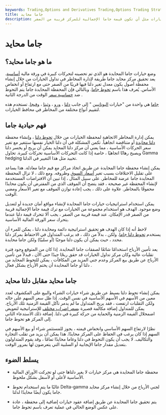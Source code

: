 ```yaml
---
keywords: Trading,Options and Derivatives Trading,Options Trading Strategy and Education,Options and Derivatives,Strategy and Education
title: جاما محايد
description: التحوط المحايد من جاما هو أسلوب لإدارة مخاطر الخيارات مثل أن تكون قيمة جاما الإجمالية للمركز قريبة من الصفر.
---
```


# جاما محايد
## ما هو جاما محايد؟

وضع خيارات جاما المحايدة هو الذي تم تحصينه لتحركات كبيرة في ورقة مالية [أساسية](/underlying-security). يعد تحقيق مركز محايد جاما طريقة لإدارة المخاطر في تداول الخيارات من خلال إنشاء محفظة أصول يكون معدل تغير دلتا فيها قريبًا من الصفر حتى مع ارتفاع أو انخفاض الأساس. يُعرف هذا باسم [تحوط جاما](/gamma-hedging). وبالتالي فإن المحفظة المحايدة جاما يتم التحوط ضد [حساسية سعر](/price-sensitivity) الوقت من الدرجة الثانية .

[جاما](/gamma) هي واحدة من "خيارات [اليونانيين](/greeks) " إلى جانب [دلتا](/delta) ، [ورو](/rho) ، [وثيتا](/theta) ، [وفيجا](/vega). تستخدم هذه لتقييم أنواع مختلفة من المخاطر في محافظ الخيارات.

## فهم حيادية جاما

يمكن إدارة المخاطر الاتجاهية لمحفظة الخيارات من خلال [تحوط دلتا](/deltahedging) ، وإنشاء محفظة [دلتا محايدة](/deltaneutral) أو متناقضة اتجاهياً. تكمن المشكلة في أن دلتا الخيار نفسها ستتغير مع تغير سعر الحركات الأساسية ، مما يعني أن مركز دلتا المحايد يمكن أن يربح أو يخسر دلتا ويصبح رهانًا اتجاهيًا ، خاصة إذا كانت التحركات الأساسية تحركات كبيرة. تحاول Gamma hedging تحييد مثل هذا التغيير في الدلتا.

يمكن إنشاء محفظة جاما المحايدة عن طريق اتخاذ مراكز مع قيم جاما معادلة. هذا يساعد على تقليل الاختلافات بسبب تغير [أسعار السوق](/market-price) وظروفه. ومع ذلك ، لا تزال المحفظة المحايدة جاما عرضة للمخاطر. على سبيل المثال ، إذا تبين أن الافتراضات المستخدمة لإنشاء المحفظة غير صحيحة ، فقد يتضح أن الموقف الذي من المفترض أن يكون محايدًا محفوفًا بالمخاطر. علاوة على ذلك ، يجب إعادة توازن الموقف مع تغير الأسعار ومضي الوقت.

يمكن استخدام استراتيجيات خيارات جاما المحايدة لإنشاء مواقع أمان جديدة أو لتعديل وضع موجود. الهدف هو استخدام مجموعة من الخيارات مع ترك قيمة جاما الإجمالية قريبة من الصفر قدر الإمكان. عند قيمة قريبة من الصفر ، يجب ألا تتحرك قيمة دلتا عندما يتحرك سعر الورقة المالية الأساسية.

لاحظ أنه إذا كان الهدف هو تحقيق استراتيجية دائمة ومحايدة دلتا ، يمكن للمرء أن يستخدم [تحوط دلتا جاما](/deltagamma-hedging). ولكن ، بدلاً من ذلك ، قد يرغب المتداول في الاحتفاظ بمركز دلتا محدد ، حيث يمكن أن يكون دلتا موجبًا (أو سلبيًا) ولكن جاما محايدة.

يعد تأمين الأرباح استخدامًا شائعًا لصفقات جاما المحايدة. إذا كان من المتوقع وجود فترة تقلبات عالية وكان مركز تداول الخيارات قد حقق ربحًا جيدًا حتى الآن ، فبدلاً من تأمين الأرباح عن طريق بيع المركز وعدم جني المزيد من المكافآت ، يمكن للتحوط المحايد من دلتا أو جاما المحايدة أن يختم الأرباح بشكل فعال .

## جاما محايد مقابل دلتا محايد

يمكن إنشاء تحوط دلتا بسيط عن طريق شراء خيارات الشراء والبيع على المكشوف لعدد معين من الأسهم في الأسهم الأساسية في نفس الوقت. إذا ظل سعر السهم على حاله ولكن التقلبات ارتفعت ، فقد يربح المتداول ما لم يدمر تآكل القيمة الزمنية تلك الأرباح. يمكن للمتداول إضافة مكالمة قصيرة [بسعر إضراب مختلف](/strikeprice) للإستراتيجية لتعويض اضمحلال القيمة الزمنية والحماية من حركة كبيرة في دلتا. إضافة ذلك الاستدعاء الثاني إلى المركز هو تحوط جاما.

نظرًا لارتفاع السهم الأساسي وانخفاض قيمته ، يجوز للمستثمر شراء أو بيع الأسهم في السهم إذا كان يرغب في الحفاظ على المركز محايدًا. هذا يمكن أن يزيد من تقلب التجارة والتكاليف. لا يجب أن يكون التحوط في دلتا وغاما محايدًا تمامًا ، وقد يقوم المتداولون بتعديل مقدار جاما الإيجابية أو السلبية التي يتعرضون لها بمرور الوقت.

## يسلط الضوء

- محفظة جاما المحايدة هي مركز خيارات لا يغير دلتاها حتى لو تحركت الأوراق المالية الأساسية لأعلى أو لأسفل بشكل ملحوظ.

- غالبًا ما يتم استخدام تحوط Delta-gamma لجني الأرباح من خلال إنشاء مركز محايد جاما يكون أيضًا محايدًا لدلتا.

- يتم تحقيق جاما المحايدة عن طريق إضافة عقود خيارات إضافية إلى محفظة ، عادة على عكس الوضع الحالي في عملية تعرف باسم تحوط جاما.

